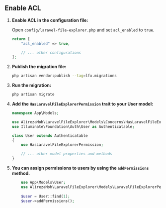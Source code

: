 ## Enable ACL

1. **Enable ACL in the configuration file:**

   Open `config/laravel-file-explorer.php` and set `acl_enabled` to `true`.

    ```php
    return [
        "acl_enabled" => true,

        // ... other configurations
    ];
    ```

2. **Publish the migration file:**

    ```bash
    php artisan vendor:publish --tag=lfx.migrations
    ```

3. **Run the migration:**

    ```bash
    php artisan migrate
    ```

4. **Add the `HasLaravelFileExplorerPermission` trait to your User model:**

    ```php
    namespace App\Models;
    
    use AlirezaMoh\LaravelFileExplorer\Models\Concerns\HasLaravelFileExplorerPermission;
    use Illuminate\Foundation\Auth\User as Authenticatable;
    
    class User extends Authenticatable
    {
        use HasLaravelFileExplorerPermission;
    
        // ... other model properties and methods
    }
    ```

5. **You can assign permissions to users by using the `addPermissions` method.**

    ```php
        use App\Models\User;
        use AlirezaMoh\LaravelFileExplorer\Models\LaravelFileExplorerPermission;
        
        $user = User::find(1);
        $user->addPermissions();
    ```
